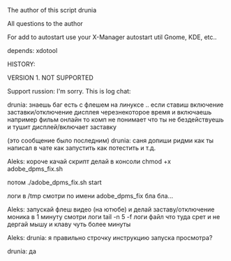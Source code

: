 The author of this script drunia

All questions to the author


For add to autostart use your X-Manager autostart util Gnome, KDE, etc..

depends: xdotool

HISTORY:

VERSION 1. NOT SUPPORTED


Support russion:
I'm sorry. This is log chat:

drunia: знаешь баг есть с флешем на линуксе .. если ставиш включение заставки/отключение дисплея черезнекоторое время и включаешь например фильм онлайн то комп не понимает что ты не бездействуешь и тушит дисплей/включает заставку

(это сообщение было последним)
drunia: саня допиши ридми как ты написал в чате как запустить как потестить и т.д.


Aleks: короче качай скрипт делай в консоли chmod +x adobe_dpms_fix.sh

потом ./adobe_dpms_fix.sh start

логи в /tmp смотри по имени adobe_dpms_fix бла бла...

Aleks: запускай флеш видео (на ютюбе) и делай заставу/отключение моника в 1 минуту смотри логи tail -n 5 -f логи файл что туда срет и не дергай мышу и клаву чуть более минуты

Aleks: drunia: я правильно строчку инструкцию запуска просмотра?

drunia: да
